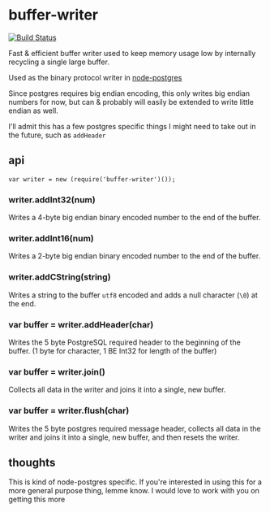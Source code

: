 # buffer-writer

[![Build Status](https://secure.travis-ci.org/brianc/node-buffer-writer.png?branch=master)](http://travis-ci.org/brianc/node-buffer-writer)

Fast & efficient buffer writer used to keep memory usage low by internally recycling a single large buffer.

Used as the binary protocol writer in [node-postgres](https://github.com/brianc/node-postgres)

Since postgres requires big endian encoding, this only writes big endian numbers for now, but can & probably will easily be extended to write little endian as well.

I'll admit this has a few postgres specific things I might need to take out in the future, such as `addHeader`

## api

`var writer = new (require('buffer-writer')());`

### writer.addInt32(num)

Writes a 4-byte big endian binary encoded number to the end of the buffer.

### writer.addInt16(num)

Writes a 2-byte big endian binary encoded number to the end of the buffer.

### writer.addCString(string)

Writes a string to the buffer `utf8` encoded and adds a null character (`\0`) at the end.

### var buffer = writer.addHeader(char)

Writes the 5 byte PostgreSQL required header to the beginning of the buffer. (1 byte for character, 1 BE Int32 for length of the buffer)

### var buffer = writer.join()

Collects all data in the writer and joins it into a single, new buffer.

### var buffer = writer.flush(char)

Writes the 5 byte postgres required message header, collects all data in the writer and joins it into a single, new buffer, and then resets the writer.

## thoughts

This is kind of node-postgres specific.  If you're interested in using this for a more general purpose thing, lemme know.
I would love to work with you on getting this more
